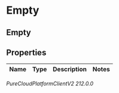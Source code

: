 # Empty

## Empty

## Properties

|Name | Type | Description | Notes|
|------------ | ------------- | ------------- | -------------|



_PureCloudPlatformClientV2 212.0.0_
